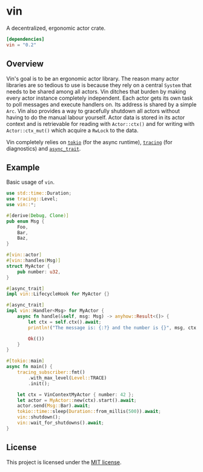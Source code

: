 # vin
A decentralized, ergonomic actor crate.

```toml
[dependencies]
vin = "0.2"
```

## Overview

Vin's goal is to be an ergonomic actor library. The reason many actor libraries are so tedious to use is because they rely on a central `System` that needs to be shared among all actors. Vin ditches that burden by making every actor instance completely independent. Each actor gets its own task to poll messages and execute handlers on. Its address is shared by a simple `Arc`. Vin also provides a way to gracefully shutdown all actors without having to do the manual labour yourself. Actor data is stored in its actor context and is retrievable for reading with `Actor::ctx()` and for writing with `Actor::ctx_mut()` which acquire a `RwLock` to the data.

Vin completely relies on [`tokio`](https://github.com/tokio-rs/tokio) (for the async runtime), [`tracing`](https://github.com/tokio-rs/tracing) (for diagnostics) and [`async_trait`](https://github.com/dtolnay/async-trait).

## Example

Basic usage of `vin`.

```rust
use std::time::Duration;
use tracing::Level;
use vin::*;

#[derive(Debug, Clone)]
pub enum Msg {
    Foo,
    Bar,
    Baz,
}

#[vin::actor]
#[vin::handles(Msg)]
struct MyActor {
    pub number: u32,
}

#[async_trait]
impl vin::LifecycleHook for MyActor {}

#[async_trait]
impl vin::Handler<Msg> for MyActor {
    async fn handle(&self, msg: Msg) -> anyhow::Result<()> {
        let ctx = self.ctx().await;
        println!("The message is: {:?} and the number is {}", msg, ctx.number);

        Ok(())
    }
}

#[tokio::main]
async fn main() {
    tracing_subscriber::fmt()
        .with_max_level(Level::TRACE)
        .init();

    let ctx = VinContextMyActor { number: 42 };
    let actor = MyActor::new(ctx).start().await;
    actor.send(Msg::Bar).await;
    tokio::time::sleep(Duration::from_millis(500)).await;
    vin::shutdown();
    vin::wait_for_shutdowns().await;
}
```

## License

This project is licensed under the [MIT license](https://github.com/mscofield0/vin/blob/master/LICENSE).
